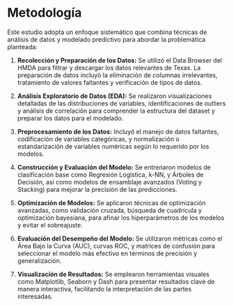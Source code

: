# **Metodología** 

Este estudio adopta un enfoque sistemático que combina técnicas de análisis de datos y modelado predictivo para abordar la problemática planteada:

1. **Recolección y Preparación de los Datos:** Se utilizó el Data Browser del HMDA para filtrar y descargar los datos relevantes de Texas. La preparación de datos incluyó la eliminación de columnas irrelevantes, tratamiento de valores faltantes y verificación de tipos de datos.

2. **Análisis Exploratorio de Datos (EDA):** Se realizaron visualizaciones detalladas de las distribuciones de variables, identificaciones de outliers y análisis de correlación para comprender la estructura del dataset y preparar los datos para el modelado.

3. **Preprocesamiento de los Datos:** Incluyó el manejo de datos faltantes, codificación de variables categóricas, y normalización o estandarización de variables numéricas según lo requerido por los modelos.

4. **Construcción y Evaluación del Modelo:** Se entrenaron modelos de clasificación base como Regresión Logística, k-NN, y Árboles de Decisión, así como modelos de ensamblaje avanzados (Voting y Stacking) para mejorar la precisión de las predicciones.

5. **Optimización de Modelos:** Se aplicaron técnicas de optimización avanzadas, como validación cruzada, búsqueda de cuadrícula y optimización bayesiana, para afinar los hiperparámetros de los modelos y evitar el sobreajuste.

6. **Evaluación del Desempeño del Modelo:** Se utilizaron métricas como el Área Bajo la Curva (AUC), curvas ROC, y matrices de confusión para seleccionar el modelo más efectivo en términos de precisión y generalización.

7. **Visualización de Resultados:** Se emplearon herramientas visuales como Matplotlib, Seaborn y Dash para presentar resultados clave de manera interactiva, facilitando la interpretación de las partes interesadas.

